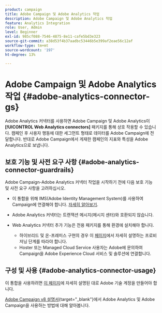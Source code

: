 ```yaml
---
product: campaign
title: Adobe Campaign 및 Adobe Analytics 작업
description: Adobe Campaign 및 Adobe Analytics 작업
feature: Analytics Integration
role: User, Admin
level: Beginner
exl-id: 985cf088-7546-4875-8e11-cafe5bd3e323
source-git-commit: a38d53f4b37aadbc53446b5e399af2eae56c12af
workflow-type: tm+mt
source-wordcount: '197'
ht-degree: 13%

---
```


# Adobe Campaign 및 Adobe Analytics 작업 {#adobe-analytics-connector-gs}

Adobe Analytics 커넥터를 사용하면 Adobe Campaign 및 Adobe Analytics이 **[!UICONTROL Web Analytics connectors]** 패키지를 통해 상호 작용할 수 있습니다. 캠페인 후 사용자 행동에 대한 세그먼트 형태로 데이터를 Adobe Campaign에 전달합니다. 반대로 Adobe Campaign에서 게재한 캠페인의 지표와 특성을 Adobe Analytics으로 보냅니다.

## 보호 기능 및 사전 요구 사항 {#adobe-analytics-connector-guardrails}

Adobe Campaign-Adobe Analytics 커넥터 작업을 시작하기 전에 다음 보호 기능 및 사전 요구 사항을 고려하십시오.

* 이 통합을 위해 IMS(Adobe Identity Management System)를 사용하여 Campaign에 연결해야 합니다. [자세히 알아보기](../../integrations/using/about-adobe-id.md).

* Adobe Analytics 커넥터는 트랜잭션 메시지(메시지 센터)와 호환되지 않습니다.

* Web Analytics 커넥터 추가 기능은 전용 패키지를 통해 환경에 설치해야 합니다.

   * 하이브리드 및 온-프레미스 구현의 경우 이 [페이지](adobe-analytics-provisioning.md)에서 자세히 설명하는 프로비저닝 단계를 따라야 합니다.
   * Hoster 또는 Managed Cloud Service 사용자는 Adobe에 문의하여 Campaign을 Adobe Experience Cloud 서비스 및 솔루션에 연결합니다.


## 구성 및 사용 {#adobe-analytics-connector-usage}

이 통합을 사용하려면 [이 페이지](oauth-technical-account.md)에 자세히 설명된 대로 Adobe 기술 계정을 만들어야 합니다.

[Adobe Campaign v8 설명서](https://experienceleague.adobe.com/en/docs/campaign/campaign-v8/connect/ac-aa){target="_blank"}에서 Adobe Analytics 및 Adobe Campaign을 사용하는 방법에 대해 알아봅니다.
